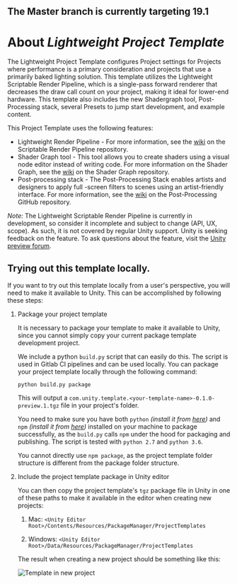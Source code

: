 ## The Master branch is currently targeting 19.1 ##

# About _Lightweight Project Template_

The Lightweight Project Template configures Project settings for Projects where performance is a primary consideration and projects that use a primarily baked lighting solution. 
This template utilizes the Lightweight Scriptable Render Pipeline, which is a single-pass forward renderer that decreases the draw call count on your project, making it ideal for lower-end hardware. 
This template also  includes the new Shadergraph tool, Post-Processing stack, several Presets to jump start development, and example content.

This Project Template uses the following features:

* Lightweight Render Pipeline - For more information, see the <a href="https://github.com/Unity-Technologies/ScriptableRenderPipeline/wiki">wiki</a> on the Scriptable Render Pipeline repository.
* Shader Graph tool - This tool allows you to create shaders using a visual node editor instead of writing code. For more information on the Shader Graph, see the <a href="https://github.com/Unity-Technologies/ShaderGraph/wiki">wiki</a> on the Shader Graph repository.
* Post-processing stack - The Post-Processing Stack enables artists and designers to apply full -screen filters to scenes using an artist-friendly interface. For more information, see the <a href="https://github.com/Unity-Technologies/PostProcessing/wiki">wiki</a>  on the Post-Processing GitHub repository.

*Note:* The Lightweight Scriptable Render Pipeline is currently in development, so consider it incomplete and subject to change (API, UX, scope). As such, it is not covered by regular Unity support. Unity is seeking feedback on the feature. To ask questions about the feature, visit the <a href="https://forum.unity.com/forums/graphics-experimental-previews.110/?_ga=2.9250101.1048197026.1528313382-1647295365.1509665782">Unity preview forum</a>.

## Trying out this template locally.

If you want to try out this template locally from a user's perspective, you will need to make it available to Unity. This can be accomplished by following these steps:

1. Package your project template

    It is necessary to package your template to make it available to Unity, since you cannot simply copy your current package template development project.

    We include a python `build.py` script that can easily do this. The script is used in Gitlab CI pipelines and can be used locally. You can package your project template locally through the following command:

    ```
    python build.py package
    ```

    This will output a `com.unity.template.<your-template-name>-0.1.0-preview.1.tgz` file in your project's folder.

    You need to make sure you have both `python` _(install it from [here](https://www.python.org/downloads/))_ and `npm` _(install it from [here](https://nodejs.org/en/))_ installed on your machine to package successfully, as the `build.py` calls `npm` under the hood for packaging and publishing. The script is tested with `python 2.7` and `python 3.6`.

    You cannot directly use `npm package`, as the project template folder structure is different from the package folder structure.

1. Include the project template package in Unity editor

    You can then copy the project template's `tgz` package file in Unity in one of these paths to make it available in the editor when creating new projects:

    1. Mac: `<Unity Editor Root>/Contents/Resources/PackageManager/ProjectTemplates`

    1. Windows: `<Unity Editor Root>/Data/Resources/PackageManager/ProjectTemplates`

    The result when creating a new project should be something like this:

    ![Template in new project](Packages/com.unity.template.lightweight/Documentation~/images/template_in_new_project.png)
